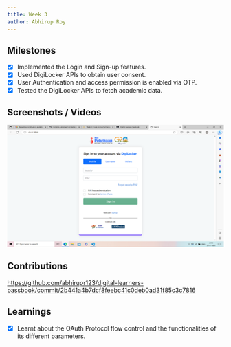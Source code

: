 ```yaml
---
title: Week 3
author: Abhirup Roy
---
```


## Milestones
- [x] Implemented the Login and Sign-up features.
- [x] Used DigiLocker APIs to obtain user consent.
- [x] User Authentication and access permission is enabled via OTP. 
- [x] Tested the DigiLocker APIs to fetch academic data.

## Screenshots / Videos 
![Sign In Page](<../../../../../static/Sign In Page.png>)
## Contributions
https://github.com/abhirupr123/digital-learners-passbook/commit/2b441a4b7dcf8feebc41c0deb0ad31f85c3c7816
## Learnings
- [x] Learnt about the OAuth Protocol flow control and the functionalities of its different parameters.
